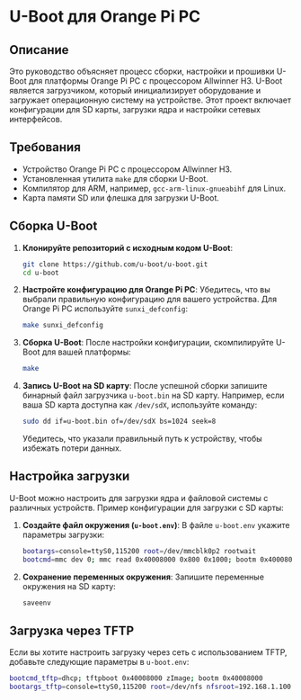 # U-Boot для Orange Pi PC

## Описание

Это руководство объясняет процесс сборки, настройки и прошивки U-Boot для платформы Orange Pi PC с процессором Allwinner H3. U-Boot является загрузчиком, который инициализирует оборудование и загружает операционную систему на устройстве. Этот проект включает конфигурации для SD карты, загрузки ядра и настройки сетевых интерфейсов.

## Требования

- Устройство Orange Pi PC с процессором Allwinner H3.
- Установленная утилита `make` для сборки U-Boot.
- Компилятор для ARM, например, `gcc-arm-linux-gnueabihf` для Linux.
- Карта памяти SD или флешка для загрузки U-Boot.

## Сборка U-Boot

1. **Клонируйте репозиторий с исходным кодом U-Boot**:
    ```bash
    git clone https://github.com/u-boot/u-boot.git
    cd u-boot
    ```

2. **Настройте конфигурацию для Orange Pi PC**:
    Убедитесь, что вы выбрали правильную конфигурацию для вашего устройства. Для Orange Pi PC используйте `sunxi_defconfig`:
    ```bash
    make sunxi_defconfig
    ```

3. **Сборка U-Boot**:
    После настройки конфигурации, скомпилируйте U-Boot для вашей платформы:
    ```bash
    make
    ```

4. **Запись U-Boot на SD карту**:
    После успешной сборки запишите бинарный файл загрузчика `u-boot.bin` на SD карту. Например, если ваша SD карта доступна как `/dev/sdX`, используйте команду:
    ```bash
    sudo dd if=u-boot.bin of=/dev/sdX bs=1024 seek=8
    ```

    Убедитесь, что указали правильный путь к устройству, чтобы избежать потери данных.

## Настройка загрузки

U-Boot можно настроить для загрузки ядра и файловой системы с различных устройств. Пример конфигурации для загрузки с SD карты:

1. **Создайте файл окружения (`u-boot.env`)**:
    В файле `u-boot.env` укажите параметры загрузки:
    ```bash
    bootargs=console=ttyS0,115200 root=/dev/mmcblk0p2 rootwait
    bootcmd=mmc dev 0; mmc read 0x40008000 0x800 0x1000; bootm 0x40008000
    ```

2. **Сохранение переменных окружения**:
    Запишите переменные окружения на SD карту:
    ```bash
    saveenv
    ```

## Загрузка через TFTP

Если вы хотите настроить загрузку через сеть с использованием TFTP, добавьте следующие параметры в `u-boot.env`:

```bash
bootcmd_tftp=dhcp; tftpboot 0x40008000 zImage; bootm 0x40008000
bootargs_tftp=console=ttyS0,115200 root=/dev/nfs nfsroot=192.168.1.100:/nfsroot rw ip=dhcp
